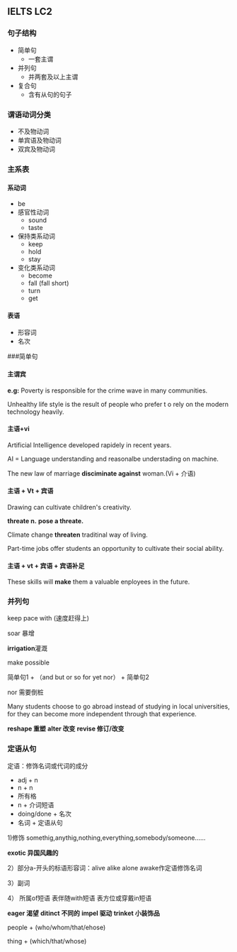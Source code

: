## IELTS LC2

### 句子结构

- 简单句    
  - 一套主谓 
- 并列句
  - 并两套及以上主谓 
- 复合句
  - 含有从句的句子 

### 谓语动词分类
- 不及物动词
- 单宾语及物动词
- 双宾及物动词

### 主系表
#### 系动词
- be
- 感官性动词
  - sound
  - taste 
- 保持类系动词
  - keep
  - hold
  - stay 
- 变化类系动词
  - become
  - fall (fall short) 
  - turn
  - get

#### 表语
- 形容词
- 名次

###简单句
#### 主谓宾

**e.g:**
Poverty is responsible for the crime wave in many communities.

Unhealthy life style is the result of people who prefer t
o rely on the modern technology heavily.

#### 主语+vi

Artificial Intelligence developed rapidely in recent years.

AI = Language understanding and reasonalbe understading on machine.

The new law of marriage **disciminate against** woman.(Vi + 介语)

#### 主语 + Vt + 宾语

Drawing can cultivate children's creativity.

**threate n.**
**pose a threate.**

Climate change **threaten** traditinal way of living.

Part-time jobs offer students an opportunity to cultivate their
social ability.

#### 主语 + vt + 宾语 + 宾语补足

These skills will **make** them a valuable enployees in the future.

### 并列句

keep pace with (速度赶得上)

soar 暴增

**irrigation**灌溉

make possible

简单句1 + （and but or so for yet nor） + 简单句2

nor 需要倒桩

Many students choose to go abroad instead of studying in local universities, for they can become more independent through that experience.

**reshape 重塑**
**alter 改变**
**revise 修订/改变**


### 定语从句

定语：修饰名词或代词的成分
 - adj + n
 - n + n
 - 所有格
 - n + 介词短语
 - doing/done + 名次
 - 名词 + 定语从句

1)修饰 somethig,anythig,nothing,everything,somebody/someone......

**exotic 异国风趣的**

2）部分a-开头的标语形容词：alive alike alone awake作定语修饰名词

3）副词

4） 所属of短语 表伴随with短语 表方位或穿戴in短语

**eager 渴望**
**ditinct 不同的**
**impel 驱动**
**trinket 小装饰品**

people + (who/whom/that/ehose)

thing + (which/that/whose)